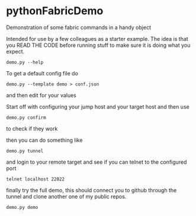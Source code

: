 # pythonFabricDemo
Demonstration of some fabric commands in a handy object

Intended for use by a few colleagues as a starter example. The idea is that you READ THE CODE before running stuff to make sure it is doing what you expect.


```
demo.py --help
```

To get a default config file do

```
demo.py --template demo > conf.json
```

and then edit for your values

Start off with configuring your jump host and your target host and then use

```
demo.py confirm
```

to check if they work

then you can do something like

```
demo.py tunnel
```

and login to your remote target and see if you can telnet to the configured port

```
telnet localhost 22022
```

finally try the full demo, this should connect you to github through the tunnel and clone another one of my public repos.

```
demo.py demo
```

